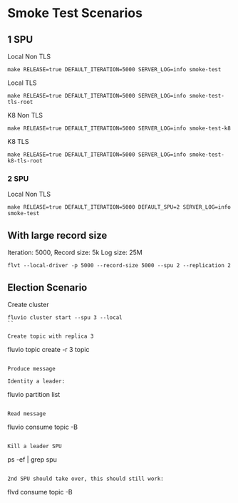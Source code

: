 # Smoke Test Scenarios


## 1 SPU

Local Non TLS

```
make RELEASE=true DEFAULT_ITERATION=5000 SERVER_LOG=info smoke-test
```

Local TLS

```
make RELEASE=true DEFAULT_ITERATION=5000 SERVER_LOG=info smoke-test-tls-root
```

K8 Non TLS
```
make RELEASE=true DEFAULT_ITERATION=5000 SERVER_LOG=info smoke-test-k8
```

K8 TLS
```
make RELEASE=true DEFAULT_ITERATION=5000 SERVER_LOG=info smoke-test-k8-tls-root
```

### 2 SPU

Local Non TLS
```
make RELEASE=true DEFAULT_ITERATION=5000 DEFAULT_SPU=2 SERVER_LOG=info smoke-test
```



## With large record size

Iteration: 5000,
Record size: 5k
Log size: 25M

```
flvt --local-driver -p 5000 --record-size 5000 --spu 2 --replication 2
```


## Election Scenario

Create cluster

```
fluvio cluster start --spu 3 --local
``

Create topic with replica 3
```
fluvio topic create -r 3 topic
```

Produce message

Identity a leader:
```
fluvio partition list
```

Read message
```
fluvio consume topic -B
```

Kill a leader SPU
```
ps -ef | grep spu
```

2nd SPU should take over, this should still work:
```
flvd consume topic -B
```




